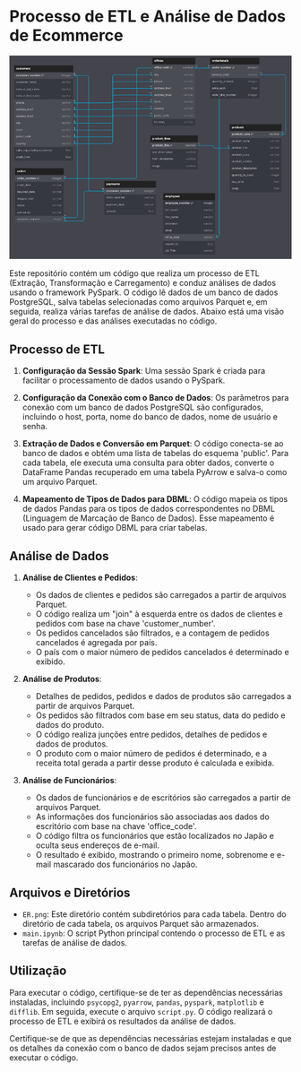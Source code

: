 # Processo de ETL e Análise de Dados de Ecommerce

![Diagrama de Entidade e Relacionamento](ER.png)

Este repositório contém um código que realiza um processo de ETL (Extração, Transformação e Carregamento) e conduz análises de dados usando o framework PySpark. O código lê dados de um banco de dados PostgreSQL, salva tabelas selecionadas como arquivos Parquet e, em seguida, realiza várias tarefas de análise de dados. Abaixo está uma visão geral do processo e das análises executadas no código.

## Processo de ETL

1. **Configuração da Sessão Spark**: Uma sessão Spark é criada para facilitar o processamento de dados usando o PySpark.

2. **Configuração da Conexão com o Banco de Dados**: Os parâmetros para conexão com um banco de dados PostgreSQL são configurados, incluindo o host, porta, nome do banco de dados, nome de usuário e senha.

3. **Extração de Dados e Conversão em Parquet**: O código conecta-se ao banco de dados e obtém uma lista de tabelas do esquema 'public'. Para cada tabela, ele executa uma consulta para obter dados, converte o DataFrame Pandas recuperado em uma tabela PyArrow e salva-o como um arquivo Parquet.

4. **Mapeamento de Tipos de Dados para DBML**: O código mapeia os tipos de dados Pandas para os tipos de dados correspondentes no DBML (Linguagem de Marcação de Banco de Dados). Esse mapeamento é usado para gerar código DBML para criar tabelas.

## Análise de Dados

1. **Análise de Clientes e Pedidos**:
   - Os dados de clientes e pedidos são carregados a partir de arquivos Parquet.
   - O código realiza um "join" à esquerda entre os dados de clientes e pedidos com base na chave 'customer_number'.
   - Os pedidos cancelados são filtrados, e a contagem de pedidos cancelados é agregada por país.
   - O país com o maior número de pedidos cancelados é determinado e exibido.

2. **Análise de Produtos**:
   - Detalhes de pedidos, pedidos e dados de produtos são carregados a partir de arquivos Parquet.
   - Os pedidos são filtrados com base em seu status, data do pedido e dados do produto.
   - O código realiza junções entre pedidos, detalhes de pedidos e dados de produtos.
   - O produto com o maior número de pedidos é determinado, e a receita total gerada a partir desse produto é calculada e exibida.

3. **Análise de Funcionários**:
   - Os dados de funcionários e de escritórios são carregados a partir de arquivos Parquet.
   - As informações dos funcionários são associadas aos dados do escritório com base na chave 'office_code'.
   - O código filtra os funcionários que estão localizados no Japão e oculta seus endereços de e-mail.
   - O resultado é exibido, mostrando o primeiro nome, sobrenome e e-mail mascarado dos funcionários no Japão.

## Arquivos e Diretórios

- `ER.png`: Este diretório contém subdiretórios para cada tabela. Dentro do diretório de cada tabela, os arquivos Parquet são armazenados.
- `main.ipynb`: O script Python principal contendo o processo de ETL e as tarefas de análise de dados.

## Utilização

Para executar o código, certifique-se de ter as dependências necessárias instaladas, incluindo `psycopg2`, `pyarrow`, `pandas`, `pyspark`, `matplotlib` e `difflib`. Em seguida, execute o arquivo `script.py`. O código realizará o processo de ETL e exibirá os resultados da análise de dados.

Certifique-se de que as dependências necessárias estejam instaladas e que os detalhes da conexão com o banco de dados sejam precisos antes de executar o código.
